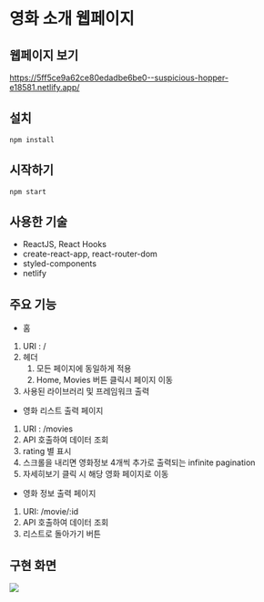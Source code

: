 # 영화 소개 웹페이지

## 웹페이지 보기
https://5ff5ce9a62ce80edadbe6be0--suspicious-hopper-e18581.netlify.app/

## 설치

```
npm install
```

## 시작하기

```
npm start
```

## 사용한 기술

- ReactJS, React Hooks
- create-react-app, react-router-dom
- styled-components
- netlify

## 주요 기능

- 홈

1. URI : /
2. 헤더
   1. 모든 페이지에 동일하게 적용
   2. Home, Movies 버튼 클릭시 페이지 이동
3. 사용된 라이브러리 및 프레임워크 출력

- 영화 리스트 출력 페이지

1. URI : /movies
2. API 호출하여 데이터 조회
3. rating 별 표시
4. 스크롤을 내리면 영화정보 4개씩 추가로 출력되는 infinite pagination
5. 자세히보기 클릭 시 해당 영화 페이지로 이동

- 영화 정보 출력 페이지

1. URI: /movie/:id
2. API 호출하여 데이터 조회
3. 리스트로 돌아가기 버튼

## 구현 화면

![](/images/movie-app.gif)

